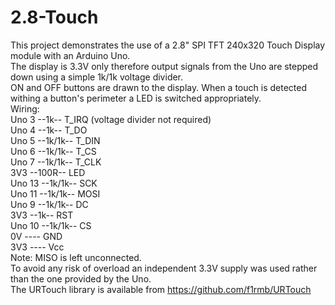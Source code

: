 # 2.8-Touch
This project demonstrates the use of a 2.8" SPI TFT 240x320 Touch Display module with an Arduino Uno.\
The display is 3.3V only therefore output signals from the Uno are stepped down using a simple 1k/1k
voltage divider.\
ON and OFF buttons are drawn to the display. When a touch is detected withing a button's perimeter
a LED is switched appropriately.\
Wiring:\
Uno 3 --1k-- T_IRQ (voltage divider not required)\
Uno 4 --1k-- T_DO\
Uno 5 --1k/1k-- T_DIN\
Uno 6 --1k/1k-- T_CS\
Uno 7 --1k/1k-- T_CLK\
3V3 --100R-- LED\
Uno 13 --1k/1k-- SCK\
Uno 11 --1k/1k-- MOSI\
Uno 9 --1k/1k-- DC\
3V3 --1k-- RST\
Uno 10 --1k/1k-- CS\
0V ---- GND\
3V3 ---- Vcc\
Note: MISO is left unconnected.\
To avoid any risk of overload an independent 3.3V supply was used rather than the one provided by the Uno.\
The URTouch library is available from https://github.com/f1rmb/URTouch
